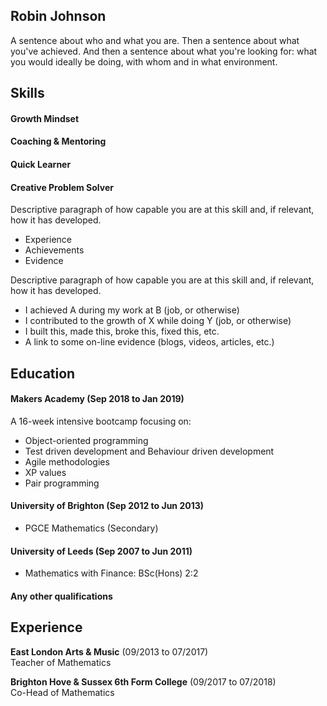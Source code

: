 ## Robin Johnson



A sentence about who and what you are. Then a sentence about what you've achieved. And then a sentence about what you're looking for: what you would ideally be doing, with whom and in what environment.

## Skills

#### Growth Mindset

#### Coaching & Mentoring

#### Quick Learner

#### Creative Problem Solver

Descriptive paragraph of how capable you are at this skill and, if relevant, how it has developed.

- Experience
- Achievements
- Evidence

Descriptive paragraph of how capable you are at this skill and, if relevant, how it has developed.

- I achieved A during my work at B (job, or otherwise)
- I contributed to the growth of X while doing Y (job, or otherwise)
- I built this, made this, broke this, fixed this, etc.
- A link to some on-line evidence (blogs, videos, articles, etc.)

## Education

#### Makers Academy (Sep 2018 to Jan 2019)

A 16-week intensive bootcamp focusing on:

- Object-oriented programming
- Test driven development and Behaviour driven development
- Agile methodologies
- XP values
- Pair programming

#### University of Brighton (Sep 2012 to Jun 2013)

- PGCE Mathematics (Secondary)

#### University of Leeds (Sep 2007 to Jun 2011)

- Mathematics with Finance: BSc(Hons) 2:2

#### Any other qualifications

## Experience

**East London Arts & Music** (09/2013 to 07/2017)    
Teacher of Mathematics 

**Brighton Hove & Sussex 6th Form College** (09/2017 to 07/2018)   
Co-Head of Mathematics 
